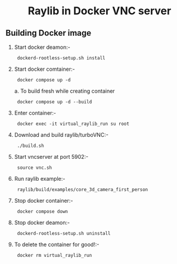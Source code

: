 <h1 align="center">
Raylib in Docker VNC server
</h1>

Building Docker image
---------------------
1. Start docker deamon:-

        dockerd-rootless-setup.sh install

2. Start docker comtainer:-

        docker compose up -d

    a. To build fresh while creating container

        docker compose up -d --build

3. Enter container:-

        docker exec -it virtual_raylib_run su root

4. Download and build raylib/turboVNC:-

        ./build.sh

5. Start vncserver at port 5902:-

        source vnc.sh

6. Run raylib example:-

        raylib/build/examples/core_3d_camera_first_person

7. Stop docker container:-

        docker compose down

8. Stop docker deamon:-

        dockerd-rootless-setup.sh uninstall

9. To delete the container for good!:-

        docker rm virtual_raylib_run
